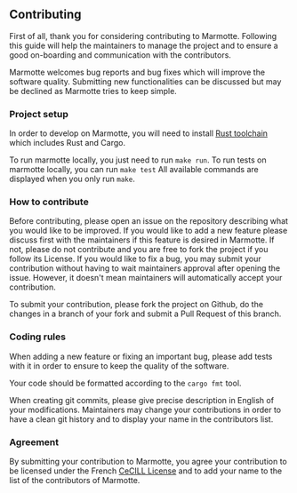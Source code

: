 ## Contributing

First of all, thank you for considering contributing to Marmotte.
Following this guide will help the maintainers to manage the project and to ensure a good on-boarding and communication with the contributors.

Marmotte welcomes bug reports and bug fixes which will improve the software quality.
Submitting new functionalities can be discussed but may be declined as Marmotte tries to keep simple.

### Project setup

In order to develop on Marmotte, you will need to install [Rust toolchain](https://www.rust-lang.org/learn/get-started) which includes Rust and Cargo.

To run marmotte locally, you just need to run `make run`.
To run tests on marmotte locally, you can run `make test`
All available commands are displayed when you only run `make`.

### How to contribute

Before contributing, please open an issue on the repository describing what you would like to be improved.
If you would like to add a new feature please discuss first with the maintainers if this feature is desired in Marmotte. If not, please do not contribute and you are free to fork the project if you follow its License.
If you would like to fix a bug, you may submit your contribution without having to wait maintainers approval after opening the issue. However, it doesn't mean maintainers will automatically accept your contribution.

To submit your contribution, please fork the project on Github, do the changes in a branch of your fork and submit a Pull Request of this branch.

### Coding rules

When adding a new feature or fixing an important bug, please add tests with it in order to ensure to keep the quality of the software.

Your code should be formatted according to the `cargo fmt` tool.

When creating git commits, please give precise description in English of your modifications. Maintainers may change your contributions in order to have a clean git history and to display your name in the contributors list.

### Agreement

By submitting your contribution to Marmotte, you agree your contribution to be licensed under the French [CeCILL License](LICENSE.md) and to add your name to the list of the contributors of Marmotte.
